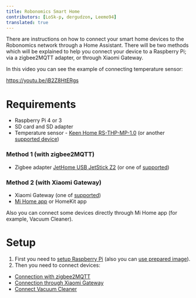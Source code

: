 ```yaml
---
title: Robonomics Smart Home
contributors: [LoSk-p, dergudzon, Leemo94]
translated: true
---
```

There are instructions on how to connect your smart home devices to the Robonomics network through a Home Assistant. There will be two methods which will be explained to help you connect your device to a Raspberry Pi; via a zigbee2MQTT adapter, or through Xiaomi Gateway.

In this video you can see the example of connecting temperature sensor:

https://youtu.be/iB2Z8HtERgs
# Requirements

* Raspberry Pi 4 or 3
* SD card and SD adapter
* Temperature sensor - [Keen Home RS-THP-MP-1.0](https://www.zigbee2mqtt.io/devices/RS-THP-MP-1.0.html) (or another [supported device](https://www.zigbee2mqtt.io/information/supported_devices.html))

### Method 1 (with zigbee2MQTT)
* Zigbee adapter [JetHome USB JetStick Z2](https://jhome.ru/catalog/parts/PCBA/293/) (or one of [supported](https://www.zigbee2mqtt.io/information/supported_adapters.html))

### Method 2 (with Xiaomi Gateway)
* Xiaomi Gateway (one of [supported](https://www.home-assistant.io/integrations/xiaomi_miio#xiaomi-gateway))
* [Mi Home app](https://play.google.com/store/apps/details?id=com.xiaomi.smarthome&hl=ru&gl=US) or HomeKit app

Also you can connect some devices directly through Mi Home app (for example, Vacuum Cleaner).

# Setup

1. First you need to [setup Raspberry Pi](/docs/raspberry_setup/) (also you can [use prepared image](/docs/raspberry_image/)).
2. Then you need to connect devices:
- [Connection with zigbee2MQTT](/docs/zigbee2MQTT/)
- [Connection through Xiaomi Gateway](/docs/xiaomi_gateway/)
- [Connect Vacuum Cleaner](/docs/vacuum_connect/)
